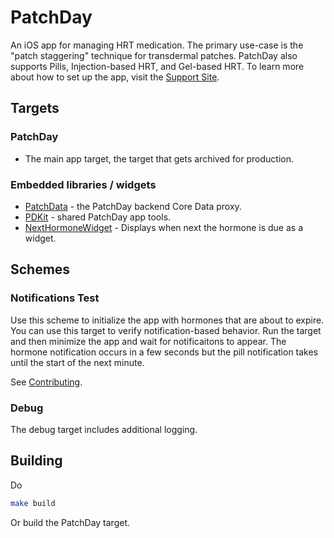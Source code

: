 # PatchDay

An iOS app for managing HRT medication. The primary use-case is the "patch staggering"
technique for transdermal patches. PatchDay also supports Pills, Injection-based HRT, 
and Gel-based HRT. To learn more about how to set up the app, visit the 
[Support Site](https://patchdayhrt.com).

## Targets

### PatchDay

- The main app target, the target that gets archived for production.

### Embedded libraries / widgets

* [PatchData](./Sources/PatchData/) - the PatchDay backend Core Data proxy.
* [PDKit](./Sources/PDKit/) - shared PatchDay app tools.
* [NextHormoneWidget](./Sources/NextHormoneWidget/) - Displays when next the hormone is due as a widget.

## Schemes

### Notifications Test

Use this scheme to initialize the app with hormones that are about to expire. 
You can use this target to verify notification-based behavior. 
Run the target and then minimize the app and wait for notificaitons to appear. 
The hormone notification occurs in a few seconds but the pill notification takes until the start of the next minute.

See [Contributing](./CONTRIBUTING.md).

### Debug

The debug target includes additional logging.

## Building

Do

```bash
make build
```

Or build the PatchDay target.
